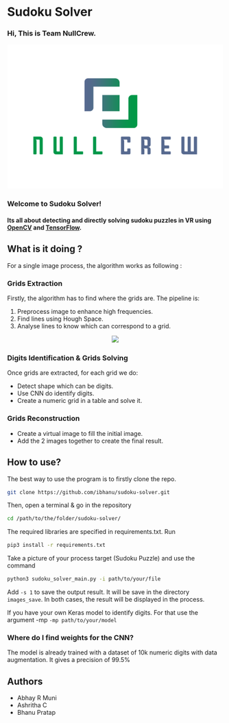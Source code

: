 # Sudoku Solver
### Hi, This is Team NullCrew.
![NullCrew Logo](nc_l2.png)
### Welcome to Sudoku Solver!
#### Its all about detecting and directly solving sudoku puzzles in VR using [OpenCV](https://opencv.org/) and [TensorFlow](https://www.tensorflow.org/).


## What is it doing ?
For a single image process, the algorithm works as following :
### Grids  Extraction
Firstly, the algorithm has to find where the grids are. 
The pipeline is:
1. Preprocess image to enhance high frequencies.
2. Find lines using Hough Space.
3. Analyse lines to know which can correspond to a grid.

<p align="center">
<img src="https://user-images.githubusercontent.com/39727257/57723287-9a6d6080-7688-11e9-981c-9265b7e147e0.png" width="640"/>
</p>

### Digits Identification & Grids Solving
Once grids are extracted, for each grid we do:

* Detect shape which can be digits.
* Use CNN do identify digits.
* Create a numeric grid in a table and solve it.


### Grids Reconstruction
* Create a virtual image to fill the initial image.
* Add the 2 images together to create the final result.

## How to use?

The best way to use the program is to firstly clone the repo.
```bash
git clone https://github.com/ibhanu/sudoku-solver.git
```
Then, open a terminal & go in the repository  
```bash
cd /path/to/the/folder/sudoku-solver/
```

The required libraries are specified in requirements.txt. Run 
```bash
pip3 install -r requirements.txt
```

Take a picture of your process target (Sudoku Puzzle) and use the command
```bash
python3 sudoku_solver_main.py -i path/to/your/file
```
Add `-s 1` to save the output result. It will be save in the directory `images_save`.
In both cases, the result will be displayed in the process.

If you have your own Keras model to identify digits.
For that use the argument -mp `-mp path/to/your/model` 

### Where do I find weights for the CNN?
The model is already trained with a dataset of 10k numeric digits
with data augmentation. It gives a precision of 99.5%

## Authors
- Abhay R Muni
- Ashritha C
- Bhanu Pratap
